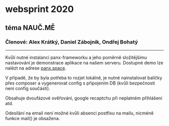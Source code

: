 # websprint 2020
## téma NAUČ.MĚ
### Členové: Alex Krátký, Daniel Zábojník, Ondřej Bohatý
---

Kvůli nutné instalanci panx-frameworku a jeho poměrně složitějšímu nastavování je demonstrace aplikace na našem serveru. Dostupné demo lze nalézt na adrese [panx.space](https://panx.space/).

V případě, že by byla potřeba to rozjet lokálně, je nutné nainstalovat balíčky přes composer a vygenerovat config s připojením DB (kvůli bezpečnosti není config součástí).

Obsahuje dvoufázové ověřování, google recaptchu při neplatném přihlášení atd.

Odesílání na email není možné kvůli absenci postfixu na mailu, nicméně funkce mail() je obsažena.
